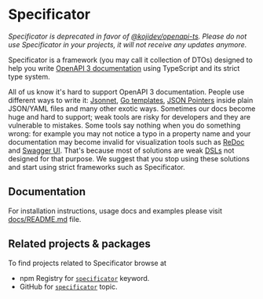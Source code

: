 # Specificator

*Specificator is deprecated in favor of [@kojidev/openapi-ts](https://github.com/kojidev/openapi-ts). Please do not use Specificator in your projects, it will not receive any updates anymore.*

Specificator is a framework (you may call it collection of DTOs) designed to help you write [OpenAPI 3 documentation](https://github.com/OAI/OpenAPI-Specification/tree/master/versions) using TypeScript and its strict type system.

All of us know it's hard to support OpenAPI 3 documentation. People use different ways to write it: [Jsonnet](https://jsonnet.org/), [Go templates](https://golang.org/pkg/text/template/), [JSON Pointers](https://tools.ietf.org/html/rfc6901) inside plain JSON/YAML files and many other exotic ways. Sometimes our docs become huge and hard to support; weak tools are risky for developers and they are vulnerable to mistakes. Some tools say nothing when you do something wrong: for example you may not notice a typo in a property name and your documentation may become invalid for visualization tools such as [ReDoc](https://github.com/Rebilly/ReDoc) and [Swagger UI](https://github.com/swagger-api/swagger-ui). That's because most of solutions are weak [DSLs](https://en.wikipedia.org/wiki/Domain-specific_language) not designed for that purpose. We suggest that you stop using these solutions and start using strict frameworks such as Specificator.

## Documentation

For installation instructions, usage docs and examples please visit [docs/README.md](docs/README.md) file.

## Related projects & packages

To find projects related to Specificator browse at

* npm Registry for [`specificator`](https://www.npmjs.com/search?q=keywords:specificator) keyword.
* GitHub for [`specificator`](https://github.com/topics/specificator) topic.
